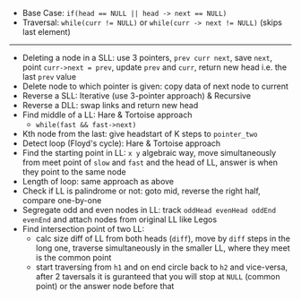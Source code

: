 - Base Case: `if(head == NULL || head -> next == NULL)`
- Traversal: `while(curr != NULL)` or `while(curr -> next != NULL)` (skips last element)

---
- Deleting a node in a SLL: use 3 pointers, `prev curr next`, save `next`, point `curr->next = prev`, update `prev` and `curr`, return new head i.e. the last `prev` value
- Delete node to which pointer is given: copy data of next node to current
- Reverse a SLL: Iterative (use 3-pointer approach) & Recursive
- Reverse a DLL: swap links and return new head
- Find middle of a LL: Hare & Tortoise approach
  - `while(fast && fast->next)`
- Kth node from the last: give headstart of K steps to `pointer_two`
- Detect loop (Floyd's cycle): Hare & Tortoise approach
- Find the starting point in LL: `x y` algebraic way, move simultaneously from meet point of `slow` and `fast` and the head of LL, answer is when they point to the same node
- Length of loop: same approach as above
- Check if LL is palindrome or not: goto mid, reverse the right half, compare one-by-one
- Segregate odd and even nodes in LL: track `oddHead evenHead oddEnd evenEnd` and attach nodes from original LL like Legos
- Find intersection point of two LL: 
  - calc size diff of LL from both heads (`diff`), move by `diff` steps in the long one, traverse simultaneously in the smaller LL, where they meet is the common point
  - start traversing from `h1` and on end circle back to `h2` and vice-versa, after 2 taversals it is guranteed that you will stop at `NULL` (common point) or the answer node before that
 
